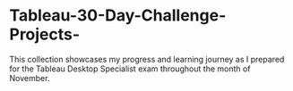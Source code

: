 # Tableau-30-Day-Challenge-Projects-
This collection showcases my progress and learning journey as I prepared for the Tableau Desktop Specialist exam throughout the month of November. 
